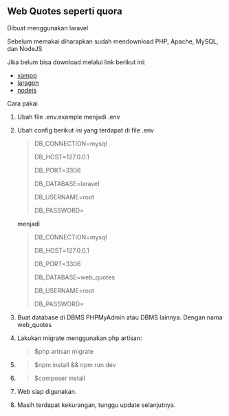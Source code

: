 ## Web Quotes seperti quora
<p>Dibuat menggunakan laravel</p>

<p>Sebelum memakai diharapkan sudah mendownload PHP, Apache, MySQL, dan NodeJS</p>
<p>Jika belum bisa download melalui link berikut ini:</p>

* [xampp](https://www.apachefriends.org/download.html) 
* [laragon](https://laragon.org/download/index.html)
* [nodejs](https://nodejs.org/en/) 

<p>Cara pakai</p>

1. Ubah file .env.example menjadi .env
2. Ubah config berikut ini yang terdapat di file .env
   > DB_CONNECTION=mysql
   >
   > DB_HOST=127.0.0.1
   >
   > DB_PORT=3306
   >
   > DB_DATABASE=laravel
   >
   > DB_USERNAME=root
   >
   > DB_PASSWORD=

   menjadi
   
   > DB_CONNECTION=mysql
   >
   > DB_HOST=127.0.0.1
   >
   > DB_PORT=3306
   >
   > DB_DATABASE=web_quotes
   >
   > DB_USERNAME=root
   >
   > DB_PASSWORD=
3. Buat database di DBMS PHPMyAdmin atau DBMS lainnya. Dengan nama web_quotes
4. Lakukan migrate menggunakan php artisan:
   > $php artisan migrate
5. > $npm install && npm run dev
6. > $composer install 
7. Web siap digunakan.
8. Masih terdapat kekurangan, tunggu update selanjutnya.
